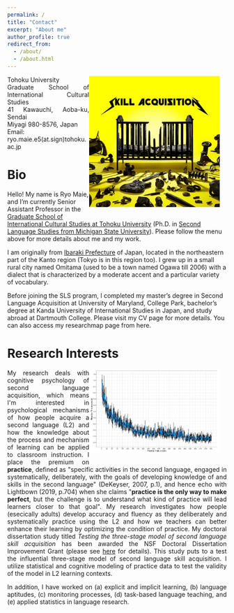 ```yaml
---
permalink: /
title: "Contact"
excerpt: "About me"
author_profile: true
redirect_from: 
  - /about/
  - /about.html
---
```


<img src="https://raw.githubusercontent.com/maieryo/maieryo.github.io/master/assets/SkillAcquisition.jpeg"
     alt="SkillAcquisition"
     width="300"
     style="float:right; margin:0 1rem 1rem 0;" />

<div style="text-align: justify;">

Tohoku University<br/>
Graduate School of International Cultural Studies<br/>
41 Kawauchi, Aoba-ku, Sendai<br/>
Miyagi 980-8576, Japan<br/>
Email: ryo.maie.e5(at.sign)tohoku.ac.jp<br/>

</div>



Bio
======
Hello! My name is Ryo Maie, and I’m currently Senior Assistant Professor in the [Graduate School of International Cultural Studies at Tohoku University](https://www.intcul.tohoku.ac.jp/en) (Ph.D. in [Second Language Studies from Michigan State University](https://sls.msu.edu/)). Please follow the menu above for more details about me and my work.

I am originally from [Ibaraki Prefecture](https://www.pref.ibaraki.jp/bugai/kokusai/tabunka/en/index.html) of Japan, located in the northeastern part of the Kanto region (Tokyo is in this region too). I grew up in a small rural city named Omitama (used to be a town named Ogawa till 2006) with a dialect that is characterized by a moderate accent and a particular variety of vocabulary.

Before joining the SLS program, I completed my master’s degree in Second Language Acquisition at University of Maryland, College Park, bachelor’s degree at Kanda University of International Studies in Japan, and study abroad at Dartmouth College. Please visit my CV page for more details. You can also access my researchmap page from here.

Research Interests
======
<img src="https://raw.githubusercontent.com/maieryo/maieryo.github.io/master/assets/power.png"
     alt="SkillAcquisition"
     width="300"
     style="float:right; margin:0 1rem 1rem 0;" />

<div style="text-align: justify;">

My research deals with cognitive psychology of second language acquisition, which means I'm interested in psychological mechanisms of how people acquire a second language (L2) and how the knowledge about the process and mechanism of learning can be applied to classroom instruction. I place the premium on <b>practice</b>, defined as "specific activities in the second language, engaged in systematically, deliberately, with the goals of developing knowledge of and skills in the second language" (DeKeyser, 2007, p.1), and hence echo with Lightbown (2019, p.704) when she claims "<b>practice is the only way to make perfect</b>, but the challenge is to understand what kind of practice will lead learners closer to that goal". My research investigates how people (esecically adults) develop accuracy and fluency as they deliberately and systematically practice using the L2 and how we teachers can better enhance their learning by optimizing the condition of practice. My doctoral dissertation study titled <i>Testing the three-stage model of second language skill acquisition</i> has been awarded the NSF Doctoral Dissertation Improvement Grant (please see [here](https://www.nsf.gov/awardsearch/showAward?AWD_ID=2140704) for details). This study puts to a test the influential three-stage model of second language skill acquisition. I utilize statistical and cognitive modeling of practice data to test the validity of the model in L2 learning contexts.

In addition, I have worked on (a) explicit and implicit learning, (b) language aptitudes, (c) monitoring processes, (d) task-based language teaching, and (e) applied statistics in language research.

</div>




